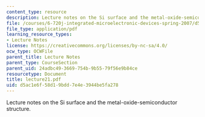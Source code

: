 ```yaml
---
content_type: resource
description: Lecture notes on the Si surface and the metal-oxide-semiconductor structure.
file: /courses/6-720j-integrated-microelectronic-devices-spring-2007/d5ac1e6f58d19bdd7e4e3944be5fa278_lecture21.pdf
file_type: application/pdf
learning_resource_types:
- Lecture Notes
license: https://creativecommons.org/licenses/by-nc-sa/4.0/
ocw_type: OCWFile
parent_title: Lecture Notes
parent_type: CourseSection
parent_uid: 24adbc49-3669-754b-9b55-79f56e9b84ce
resourcetype: Document
title: lecture21.pdf
uid: d5ac1e6f-58d1-9bdd-7e4e-3944be5fa278
---
```

Lecture notes on the Si surface and the metal-oxide-semiconductor structure.
